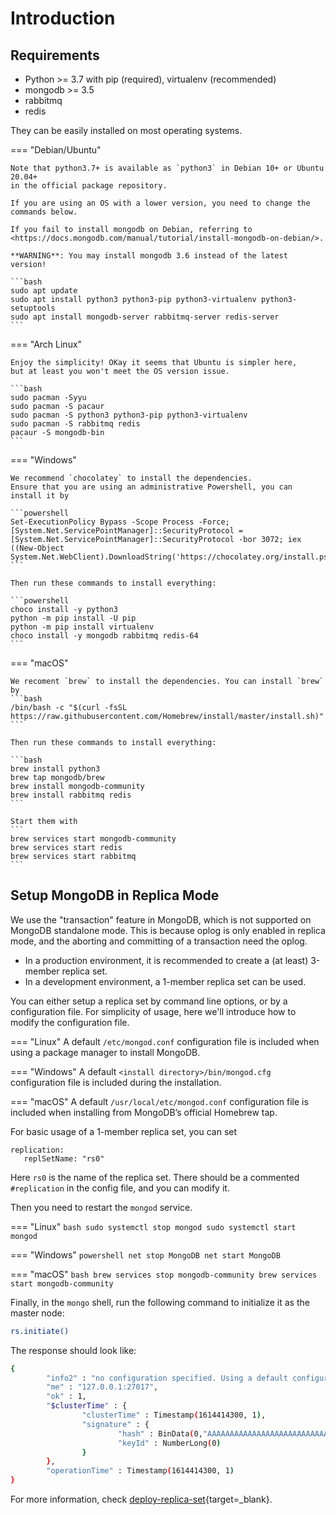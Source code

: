 # Introduction

## Requirements

+ Python >= 3.7 with pip (required), virtualenv (recommended)
+ mongodb >= 3.5
+ rabbitmq
+ redis

They can be easily installed on most operating systems.

=== "Debian/Ubuntu"
    
    Note that python3.7+ is available as `python3` in Debian 10+ or Ubuntu 20.04+ 
    in the official package repository. 
    
    If you are using an OS with a lower version, you need to change the commands below.
    
    If you fail to install mongodb on Debian, referring to <https://docs.mongodb.com/manual/tutorial/install-mongodb-on-debian/>.
    
    **WARNING**: You may install mongodb 3.6 instead of the latest version!
    
    ```bash
    sudo apt update
    sudo apt install python3 python3-pip python3-virtualenv python3-setuptools
    sudo apt install mongodb-server rabbitmq-server redis-server
    ```

=== "Arch Linux"

    Enjoy the simplicity! OKay it seems that Ubuntu is simpler here, 
    but at least you won't meet the OS version issue.
    
    ```bash
    sudo pacman -Syyu
    sudo pacman -S pacaur
    sudo pacman -S python3 python3-pip python3-virtualenv
    sudo pacman -S rabbitmq redis
    pacaur -S mongodb-bin
    ```

=== "Windows"

    We recommend `chocolatey` to install the dependencies. 
    Ensure that you are using an administrative Powershell, you can install it by
    
    ```powershell
    Set-ExecutionPolicy Bypass -Scope Process -Force; [System.Net.ServicePointManager]::SecurityProtocol = [System.Net.ServicePointManager]::SecurityProtocol -bor 3072; iex ((New-Object System.Net.WebClient).DownloadString('https://chocolatey.org/install.ps1'))
    ```
    
    Then run these commands to install everything:
    
    ```powershell
    choco install -y python3
    python -m pip install -U pip
    python -m pip install virtualenv
    choco install -y mongodb rabbitmq redis-64
    ```

=== "macOS"

    We recoment `brew` to install the dependencies. You can install `brew` by
    ```bash
    /bin/bash -c "$(curl -fsSL https://raw.githubusercontent.com/Homebrew/install/master/install.sh)"
    ```
    
    Then run these commands to install everything:
    
    ```bash
    brew install python3
    brew tap mongodb/brew
    brew install mongodb-community
    brew install rabbitmq redis
    ```

    Start them with
    ```
    brew services start mongodb-community
    brew services start redis
    brew services start rabbitmq
    ```
    
## Setup MongoDB in Replica Mode

We use the "transaction" feature in MongoDB, which is not supported on MongoDB standalone mode. This is because oplog is only enabled in replica mode, and the aborting and committing of a transaction need the oplog.

+ In a production environment, it is recommended to create a (at least) 3-member replica set. 
+ In a development environment, a 1-member replica set can be used.

You can either setup a replica set by command line options, or by a configuration file. For simplicity of usage, here we'll introduce how to modify the configuration file.

=== "Linux"
    A default `/etc/mongod.conf` configuration file is included when using a package manager to install MongoDB.

=== "Windows"
    A default `<install directory>/bin/mongod.cfg` configuration file is included during the installation.

=== "macOS"
    A default `/usr/local/etc/mongod.conf` configuration file is included when installing from MongoDB’s official Homebrew tap.

For basic usage of a 1-member replica set, you can set

```text
replication:
   replSetName: "rs0"
```

Here `rs0` is the name of the replica set. There should be a commented `#replication` in the config file, and you can modify it.

Then you need to restart the `mongod` service.

=== "Linux"
    ```bash
    sudo systemctl stop mongod
    sudo systemctl start mongod
    ```

=== "Windows"
    ```powershell
    net stop MongoDB
    net start MongoDB
    ```

=== "macOS"
    ```bash
    brew services stop mongodb-community
    brew services start mongodb-community
    ```

Finally, in the `mongo` shell, run the following command to initialize it as the master node:

```bash
rs.initiate()
```

The response should look like:

```bash
{
        "info2" : "no configuration specified. Using a default configuration for the set",
        "me" : "127.0.0.1:27017",
        "ok" : 1,
        "$clusterTime" : {
                "clusterTime" : Timestamp(1614414300, 1),
                "signature" : {
                        "hash" : BinData(0,"AAAAAAAAAAAAAAAAAAAAAAAAAAA="),
                        "keyId" : NumberLong(0)
                }
        },
        "operationTime" : Timestamp(1614414300, 1)
}
```

For more information, check [deploy-replica-set](https://docs.mongodb.com/manual/tutorial/deploy-replica-set/){target=_blank}.

